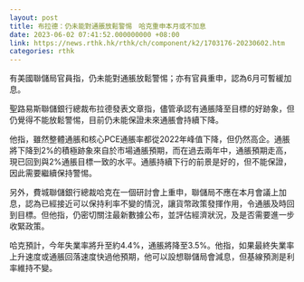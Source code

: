 ```yaml
---
layout: post
title: 布拉德：仍未能對通脹放鬆警惕　哈克重申本月或不加息
date: 2023-06-02 07:41:52.000000000 +08:00
link: https://news.rthk.hk/rthk/ch/component/k2/1703176-20230602.htm
categories: rthk
---
```


有美國聯儲局官員指，仍未能對通脹放鬆警惕；亦有官員重申，認為6月可暫緩加息。

聖路易斯聯儲銀行總裁布拉德發表文章指，儘管承認有通脹降至目標的好跡象，但仍覺得不能放鬆警惕，目前仍未能保證未來通脹會持續下降。

他指，雖然整體通脹和核心PCE通脹率都從2022年峰值下降，但仍然高企。通脹將下降到2%的積極跡象來自於市場通脹預期，而在過去兩年中，通脹預期走高，現已回到與2%通脹目標一致的水平。通脹持續下行的前景是好的，但不能保證，因此需要繼續保持警惕。

另外，費城聯儲銀行總裁哈克在一個研討會上重申，聯儲局不應在本月會議上加息，認為已經接近可以保持利率不變的情況，讓貨幣政策發揮作用，令通脹及時回到目標。但他指，仍密切關注最新數據公布，並評估經濟狀況，及是否需要進一步收緊政策。

哈克預計，今年失業率將升至約4.4%，通脹將降至3.5%。他指，如果最終失業率上升速度或通脹回落速度快過他預期，他可以設想聯儲局會減息，但基線預測是利率維持不變。
